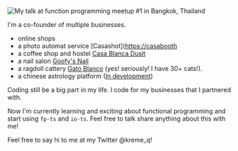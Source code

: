![My talk at function programming meetup #1 in Bangkok, Thailand](https://imgur.com/tThOLuM.png "me")

I'm a co-founder of multiple businesses.
- online shops
- a photo automat service [Casashot]([https://casabooth](https://casashot.com/)
- a coffee shop and hostel [Casa Blanca Dusit](https://casablancabkk.com/)
- a nail salon [Goofy's Nail](https://www.instagram.com/goofynails.bkk/)
- a ragdoll cattery  [Gato Blanco](https://www.ragdollthailand.com/) (yes! seriously! I have 30+ cats!).
- a chinese astrology platform ([In development](https://www.serenique.com/))
 
Coding still be a big part in my life. I code for my businesses that I partnered with.

Now I'm currently learning and exciting about functional programming and start using `fp-ts` and `io-ts`. Feel free to talk share anything about this with me!

Feel free to say hi to me at my Twitter @kreme_q!
